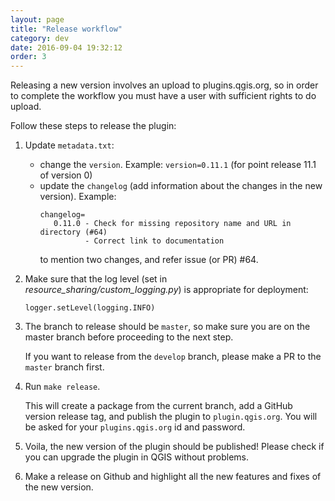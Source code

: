 ```yaml
---
layout: page
title: "Release workflow"
category: dev
date: 2016-09-04 19:32:12
order: 3
---
```


Releasing a new version involves an upload to plugins.qgis.org, so in order
to complete the workflow you must have a user with sufficient rights to do
upload.

Follow these steps to release the plugin:

1. Update ```metadata.txt```:
   * change the ``version``.
     Example: ``version=0.11.1`` (for point release 11.1 of version 0)
   * update the ``changelog`` (add information about the changes in the new
     version).
     Example:
     ```
     changelog=
        0.11.0 - Check for missing repository name and URL in directory (#64)
               - Correct link to documentation
     ```
     to mention two changes, and refer issue (or PR) #64.
2. Make sure that the log level (set in *resource_sharing/custom_logging.py*)
   is appropriate for deployment:

   ``logger.setLevel(logging.INFO)``

3. The branch to release should be ```master```, so make sure you are on the
   master branch before proceeding to the next step.
   
   If you want to release from the ```develop``` branch, please make a PR
   to the ```master``` branch first.
4. Run ```make release```.

   This will create a package from the current branch,
   add a GitHub version release tag, and publish the plugin to
   ``plugin.qgis.org``.
   You will be asked for your ``plugins.qgis.org`` id and password.   
5. Voila, the new version of the plugin should be published!
   Please check if you can upgrade the plugin in QGIS without problems.
6. Make a release on Github and highlight all the new features and fixes of
   the new version.
